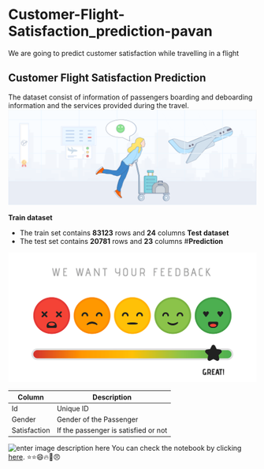 # Customer-Flight-Satisfaction_prediction-pavan
We are going to predict customer satisfaction while travelling in a flight

## Customer Flight Satisfaction Prediction
The dataset consist of information of passengers boarding and deboarding information and the services provided during the travel.
![enter image description here](https://github.com/Srirama0/Customer-Flight-Satisfaction_prediction-pavan/blob/main/Airline%20satisfaction%20Image1.png?raw=true)

**Train dataset**
- The train set contains **83123** rows and **24** columns
**Test dataset**
- The test set contains **20781** rows and **23** columns
#**Prediction** 

![enter image description here](https://github.com/Srirama0/Customer-Flight-Satisfaction_prediction-pavan/blob/main/Image2.png?raw=true)


|Column|Description  |
|--|--|
|Id|Unique ID|
|Gender|Gender of the Passenger|
|Satisfaction |If the passenger is satisfied or not|

![enter image description here](https://encrypted-tbn0.gstatic.com/images?q=tbn:ANd9GcRJmECIYAxzZRwUqarAuW8uj7UZzonFa6fHTg&usqp=CAU)
You can check the notebook by clicking [here](https://github.com/Srirama0/Customer-Flight-Satisfaction_prediction-pavan/blob/main/Flight%20Passenger%20Satisfaction%20Prediction.ipynb).
:star::star::smile::fire::cake::angry:
